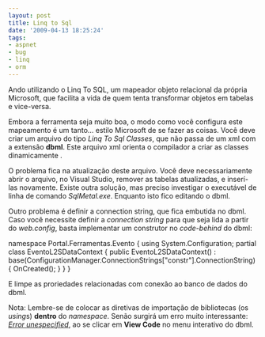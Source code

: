 ```yaml
---
layout: post
title: Linq to Sql
date: '2009-04-13 18:25:24'
tags:
- aspnet
- bug
- linq
- orm
---
```



Ando utilizando o Linq To SQL, um mapeador objeto relacional da própria Microsoft, que facilita a vida de quem tenta transformar objetos em tabelas e vice-versa.

Embora a ferramenta seja muito boa, o modo como você configura este mapeamento é um tanto… estilo Microsoft de se fazer as coisas. Você deve criar um arquivo do tipo *Linq To Sql Classes*, que não passa de um xml com a extensão **dbml**. Este arquivo xml orienta o compilador a criar as classes dinamicamente .

O problema fica na atualização deste arquivo. Você deve necessariamente abrir o arquivo, no Visual Studio, remover as tabelas atualizadas, e inserí-las novamente. Existe outra solução, mas preciso investigar o executável de linha de comando *SqlMetal.exe*. Enquanto isto fico editando o dbml.

Outro problema é definir a connection string, que fica embutida no dbml. Caso você necessite definir a *connection string* para que seja lida a partir do *web.config*, basta implementar um construtor no *code-behind* do dbml:

 namespace Portal.Ferramentas.Evento { using System.Configuration; partial class EventoL2SDataContext { public EventoL2SDataContext() : base(ConfigurationManager.ConnectionStrings["constr"].ConnectionString) { OnCreated(); } } }

E limpe as proriedades relacionadas com conexão ao banco de dados do dbml.

Nota: Lembre-se de colocar as diretivas de importação de bibliotecas (os *using*s) **dentro** do *namespace*. Senão surgirá um erro muito interessante: *[Error unespecified](http://dscheidt.spaces.live.com/blog/cns!75582706FFDC005!1345.entry)*, ao se clicar em **View Code** no menu interativo do dbml.


